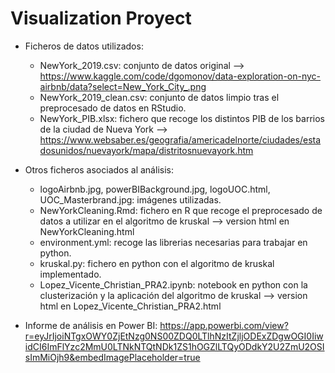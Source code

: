 # Visualization Proyect

- Ficheros de datos utilizados:
    - NewYork_2019.csv: conjunto de datos original --> https://www.kaggle.com/code/dgomonov/data-exploration-on-nyc-airbnb/data?select=New_York_City_.png
    - NewYork_2019_clean.csv: conjunto de datos limpio tras el preprocesado de datos en RStudio.
    - NewYork_PIB.xlsx: fichero que recoge los distintos PIB de los barrios de la ciudad de Nueva York --> https://www.websaber.es/geografia/americadelnorte/ciudades/estadosunidos/nuevayork/mapa/distritosnuevayork.htm
      
- Otros ficheros asociados al análisis:
    - logoAirbnb.jpg, powerBIBackground.jpg, logoUOC.html, UOC_Masterbrand.jpg: imágenes utilizadas.
    - NewYorkCleaning.Rmd: fichero en R que recoge el preprocesado de datos a utilizar en el algoritmo de kruskal  --> version html en NewYorkCleaning.html
    - environment.yml: recoge las librerias necesarias para trabajar en python.
    - kruskal.py: fichero en python con el algoritmo de kruskal implementado.
    - Lopez_Vicente_Christian_PRA2.ipynb: notebook en python con la clusterización y la aplicación del algoritmo de kruskal --> version html en Lopez_Vicente_Christian_PRA2.html

- Informe de análisis en Power BI: https://app.powerbi.com/view?r=eyJrIjoiNTgxOWY0ZjEtNzg0NS00ZDQ0LTlhNzItZjljODExZDgwOGI0IiwidCI6ImFlYzc2MmU0LTNkNTQtNDk1ZS1hOGZlLTQyODdkY2U2ZmU2OSIsImMiOjh9&embedImagePlaceholder=true

